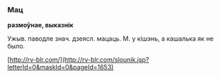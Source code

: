 ### Мац
**размоўнае, выказнік**

Ужыв. паводле знач. дзеясл. мацаць. М. у кішэнь, а кашалька як не было.

<a rel="author">[http://rv-blr.com/](http://rv-blr.com/slounik.jsp?letterId=0&maskId=0&pageId=1653)</a>

